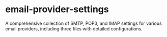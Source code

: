 # email-provider-settings
A comprehensive collection of SMTP, POP3, and IMAP settings for various email providers, including three files with detailed configurations.
